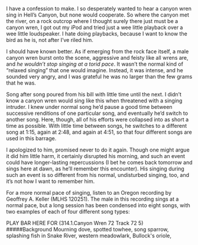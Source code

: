I have a confession to make. I so desperately wanted to hear a canyon wren sing in Hell’s Canyon, but none would cooperate. So where the canyon met the river, on a rock outcrop where I thought surely there just must be a canyon wren, I got out my iPod and tried just a wee little playback over a wee little loudspeaker. I hate doing playbacks, because I want to know the bird as he is, not after I’ve riled him.

I should have known better. As if emerging from the rock face itself, a male canyon wren burst onto the scene, aggressive and feisty like all wrens are, and _he wouldn’t stop singing at a torid pace_. It wasn’t the normal kind of “relaxed singing” that one would imagine. Instead, it was intense, and he sounded very angry, and I was grateful he was no larger than the few grams that he was. 

Song after song poured from his bill with little time until the next. I didn’t know a canyon wren would sing like this when threatened with a singing intruder. I knew under normal song he’d pause a good time between successive renditions of one particular song, and eventually he’d switch to another song. Here, though, all of his efforts were collapsed into as short a time as possible. With little time between songs, he switches to a different song at 1:15, again at 2:48, and again at 4:51, so that four different songs are used in this barrage.
 
I apologized to him, promised never to do it again. Though one might argue it did him little harm, it certainly disrupted his morning, and such an event could have longer-lasting repercussions (I bet he comes back tomorrow and sings here at dawn, as he’ll remember this encounter). His singing during such an event is so different from his normal, undisturbed singing, too, and it’s not how I want to remember him.

For a more normal pace of singing, listen to an Oregon recording by Geoffrey A. Keller (MLHS 120251). The male in this recording sings at a normal pace, but a long session has been condensed into eight songs, with two examples of each of four different song types:

PLAY BAR HERE FOR (314.1.Canyon Wren 72 Track 72 5)  
#####Background
Mourning dove, spotted towhee, song sparrow, splashing fish in Snake River, western meadowlark, Bullock's oriole, 
